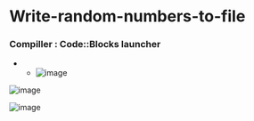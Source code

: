 # Write-random-numbers-to-file

### Compiller : Code::Blocks launcher 

- 
  - ![image](https://user-images.githubusercontent.com/80168982/162807799-40308402-3cf9-4811-a0d4-f525c1e7dbe8.png)

![image](https://user-images.githubusercontent.com/80168982/162814516-238517f7-0b02-439d-bb29-b02fc08451b2.png)

![image](https://user-images.githubusercontent.com/80168982/162814837-4ca0bd54-330a-464a-b1d9-a2400cb96dfb.png)
